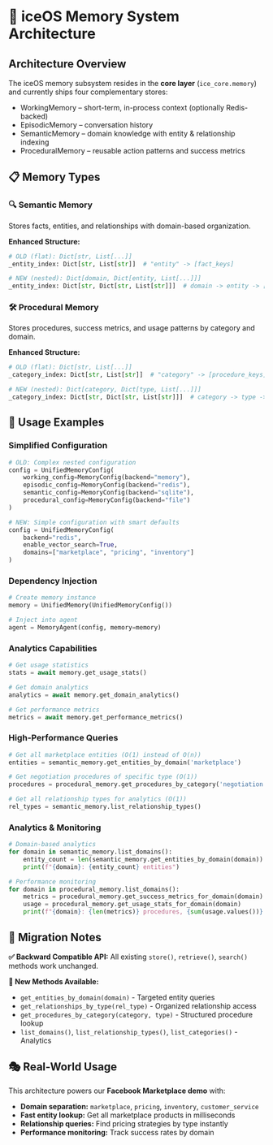 # 🧠 iceOS Memory System Architecture

## Architecture Overview

The iceOS memory subsystem resides in the **core layer** (`ice_core.memory`) and currently ships four complementary stores:

- WorkingMemory – short-term, in-process context (optionally Redis-backed)
- EpisodicMemory – conversation history
- SemanticMemory – domain knowledge with entity & relationship indexing
- ProceduralMemory – reusable action patterns and success metrics

## 📋 **Memory Types**

### 🔍 **Semantic Memory**
Stores facts, entities, and relationships with domain-based organization.

**Enhanced Structure:**
```python
# OLD (flat): Dict[str, List[...]]
_entity_index: Dict[str, List[str]]  # "entity" -> [fact_keys]

# NEW (nested): Dict[domain, Dict[entity, List[...]]]
_entity_index: Dict[str, Dict[str, List[str]]]  # domain -> entity -> [fact_keys]
```



### 🛠️ **Procedural Memory**
Stores procedures, success metrics, and usage patterns by category and domain.

**Enhanced Structure:**
```python
# OLD (flat): Dict[str, List[...]]
_category_index: Dict[str, List[str]]  # "category" -> [procedure_keys]

# NEW (nested): Dict[category, Dict[type, List[...]]]
_category_index: Dict[str, Dict[str, List[str]]]  # category -> type -> [procedure_keys]
```



## 🎯 **Usage Examples**

### Simplified Configuration
```python
# OLD: Complex nested configuration
config = UnifiedMemoryConfig(
    working_config=MemoryConfig(backend="memory"),
    episodic_config=MemoryConfig(backend="redis"),
    semantic_config=MemoryConfig(backend="sqlite"),
    procedural_config=MemoryConfig(backend="file")
)

# NEW: Simple configuration with smart defaults
config = UnifiedMemoryConfig(
    backend="redis",
    enable_vector_search=True,
    domains=["marketplace", "pricing", "inventory"]
)
```

### Dependency Injection
```python
# Create memory instance
memory = UnifiedMemory(UnifiedMemoryConfig())

# Inject into agent
agent = MemoryAgent(config, memory=memory)
```

### Analytics Capabilities
```python
# Get usage statistics
stats = await memory.get_usage_stats()

# Get domain analytics
analytics = await memory.get_domain_analytics()

# Get performance metrics
metrics = await memory.get_performance_metrics()
```

### High-Performance Queries
```python
# Get all marketplace entities (O(1) instead of O(n))
entities = semantic_memory.get_entities_by_domain('marketplace')

# Get negotiation procedures of specific type (O(1))
procedures = procedural_memory.get_procedures_by_category('negotiation', 'price_strategy')

# Get all relationship types for analytics (O(1))
rel_types = semantic_memory.list_relationship_types()
```

### Analytics & Monitoring
```python
# Domain-based analytics
for domain in semantic_memory.list_domains():
    entity_count = len(semantic_memory.get_entities_by_domain(domain))
    print(f"{domain}: {entity_count} entities")

# Performance monitoring
for domain in procedural_memory.list_domains():
    metrics = procedural_memory.get_success_metrics_for_domain(domain)
    usage = procedural_memory.get_usage_stats_for_domain(domain)
    print(f"{domain}: {len(metrics)} procedures, {sum(usage.values())} total uses")
```

## 🔧 **Migration Notes**

**✅ Backward Compatible API:** All existing `store()`, `retrieve()`, `search()` methods work unchanged.

**🚀 New Methods Available:**
- `get_entities_by_domain(domain)` - Targeted entity queries
- `get_relationships_by_type(rel_type)` - Organized relationship access
- `get_procedures_by_category(category, type)` - Structured procedure lookup
- `list_domains()`, `list_relationship_types()`, `list_categories()` - Analytics



## 🎭 **Real-World Usage**

This architecture powers our **Facebook Marketplace demo** with:
- **Domain separation:** `marketplace`, `pricing`, `inventory`, `customer_service`
- **Fast entity lookup:** Get all marketplace products in milliseconds
- **Relationship queries:** Find pricing strategies by type instantly
- **Performance monitoring:** Track success rates by domain
